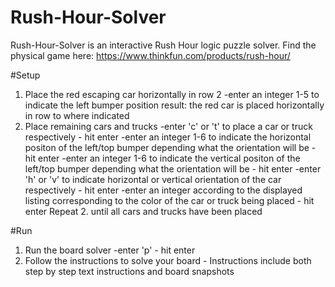 # Rush-Hour-Solver
Rush-Hour-Solver is an interactive Rush Hour logic puzzle solver.
Find the physical game here: https://www.thinkfun.com/products/rush-hour/

#Setup 
1. Place the red escaping car horizontally in row 2
  -enter an integer 1-5 to indicate the left bumper position
  result: the red car is placed horizontally in row to where indicated
2. Place remaining cars and trucks
  -enter 'c' or 't' to place a car or truck respectively - hit enter
  -enter an integer 1-6 to indicate the horizontal positon of the left/top bumper depending what the orientation will be - hit enter 
  -enter an integer 1-6 to indicate the vertical positon of the left/top bumper depending what the orientation will be - hit enter
  -enter 'h' or 'v' to indicate horizontal or vertical orientation of the car respectively - hit enter
  -enter an integer according to the displayed listing corresponding to the color of the car or truck being placed - hit enter
 Repeat 2. until all cars and trucks have been placed
 
 #Run
 1. Run the board solver
  -enter 'p' - hit enter
 2. Follow the instructions to solve your board - Instructions include both step by step text instructions and board snapshots
